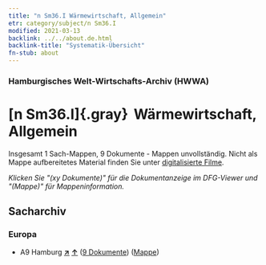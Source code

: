 ```yaml
---
title: "n Sm36.I Wärmewirtschaft, Allgemein"
etr: category/subject/n Sm36.I
modified: 2021-03-13
backlink: ../../about.de.html
backlink-title: "Systematik-Übersicht"
fn-stub: about
---
```


### Hamburgisches Welt-Wirtschafts-Archiv (HWWA)
# [n Sm36.I]{.gray}&#8201; Wärmewirtschaft, Allgemein&#160; 




Insgesamt 1 Sach-Mappen, 9 Dokumente - Mappen unvollständig.
Nicht als Mappe aufbereitetes Material finden Sie unter [digitalisierte Filme](/film/h1_sh).

_Klicken Sie "(xy Dokumente)" für die Dokumentanzeige im DFG-Viewer und "(Mappe)" für Mappeninformation._

## Sacharchiv




### Europa

- A9 Hamburg [**&nearr;**](../../../geo/i/140905/about.de.html "Hamburg (alle Mappen)") [**&uarr;**](../../../geo/about.de.html#A9 "Ländersystematik") (<a href="https://pm20.zbw.eu/dfgview/sh/140905,145832" title="über: Hamburg : Wärmewirtschaft, Allgemein" target="_blank">9 Dokumente</a>) ([Mappe](http://purl.org/pressemappe20/folder/sh/140905,145832))


